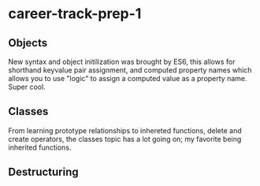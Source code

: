 # career-track-prep-1

## Objects
New syntax and object initilization was brought by ES6, this allows for shorthand keyvalue pair assignment, and computed property names which allows you to use "logic" to assign a computed value as a property name. Super cool.

## Classes
From learning prototype relationships to inhereted functions, delete and create operators, the classes topic has a lot going on; my favorite being inherited functions. 

## Destructuring
